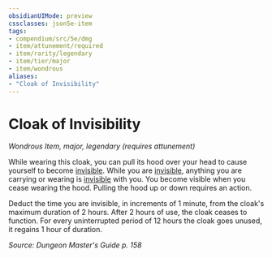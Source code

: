 ```yaml
---
obsidianUIMode: preview
cssclasses: json5e-item
tags:
- compendium/src/5e/dmg
- item/attunement/required
- item/rarity/legendary
- item/tier/major
- item/wondrous
aliases: 
- "Cloak of Invisibility"
---
```

# Cloak of Invisibility
*Wondrous Item, major, legendary (requires attunement)*  


While wearing this cloak, you can pull its hood over your head to cause yourself to become [invisible](2.%20GM%20Tools/Misc%20DND%20Handbook/compendium/rules/conditions.md#invisible). While you are [invisible](2.%20GM%20Tools/Misc%20DND%20Handbook/compendium/rules/conditions.md#invisible), anything you are carrying or wearing is [invisible](2.%20GM%20Tools/Misc%20DND%20Handbook/compendium/rules/conditions.md#invisible) with you. You become visible when you cease wearing the hood. Pulling the hood up or down requires an action.

Deduct the time you are invisible, in increments of 1 minute, from the cloak's maximum duration of 2 hours. After 2 hours of use, the cloak ceases to function. For every uninterrupted period of 12 hours the cloak goes unused, it regains 1 hour of duration.

*Source: Dungeon Master's Guide p. 158*
